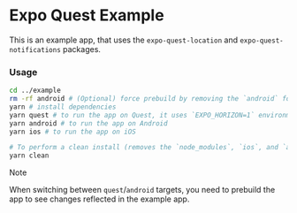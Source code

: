 # Expo Quest Example

This is an example app, that uses the `expo-quest-location` and `expo-quest-notifications` packages.

### Usage

```bash
cd ../example
rm -rf android # (Optional) force prebuild by removing the `android` folder:
yarn # install dependencies
yarn quest # to run the app on Quest, it uses `EXPO_HORIZON=1` environment variable
yarn android # to run the app on Android
yarn ios # to run the app on iOS

# To perform a clean install (removes the `node_modules`, `ios`, and `android` folders):
yarn clean
```

> [!NOTE]
> When switching between `quest`/`android` targets, you need to prebuild the app to see changes reflected in the example app.
